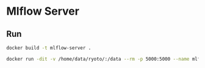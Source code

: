 # Mlflow Server

## Run

```sh
docker build -t mlflow-server .
```

```sh
docker run -dit -v /home/data/ryoto/:/data --rm -p 5000:5000 --name mlflow-server mlflow-server
```
